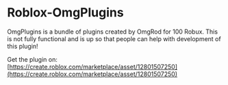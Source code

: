 # Roblox-OmgPlugins
OmgPlugins is a bundle of plugins created by OmgRod for 100 Robux. This is not fully functional and is up so that people can help with development of this plugin!

Get the plugin on: [https://create.roblox.com/marketplace/asset/12801507250](https://create.roblox.com/marketplace/asset/12801507250)
